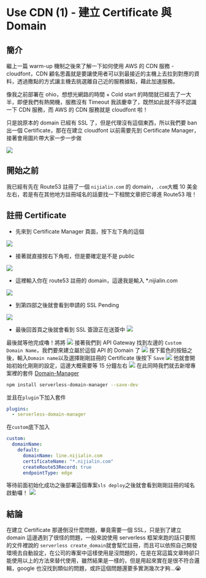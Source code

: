 # Use CDN (1) - 建立 Certificate 與 Domain

## 簡介

繼上一篇 warm-up 機制之後來了解一下如何使用 AWS 的 CDN 服務 - cloudfont，CDN 顧名思義就是要讓使用者可以到最接近的主機上去拉到對應的資料，透過撒點的方式讓主機去挑選離自己近的服務據點，藉此加速服務。

像我之前部署在 ohio，想想光網路的時間 + Cold start 的時間就已經去了一大半，即便我們有熱開機，服務沒有 Timeout 我該慶幸了，既然如此就不得不認識一下 CDN 服務，而 AWS 的 CDN 服務就是 cloudfont 啦！

只是說原本的 domain 已經有 SSL 了，但是代理沒有這個東西，所以我們要 ban 出一個 Certificate，那在在建立 cloudfont 以前需要先到 Certificate Manager，接著會用圖片帶大家一步一步做

![](https://i.imgur.com/vLLfKyr.png)

## 開始之前

我已經有先在 Route53 註冊了一個 `nijialin.com` 的 domain，`.com`大概 10 美金左右，若是有在其他地方註冊域名的話要找一下相關文章把它導進 Route53 哦！

## 註冊 Certificate

- 先來到 Certificate Manager 頁面，按下左下角的這個

![](https://i.imgur.com/WVk2YFJ.png)

- 接著就直接按右下角啦，但是要確定是不是 public

![](https://i.imgur.com/sNxd3LG.png)

- 這裡輸入你在 route53 註冊的 domain，這邊我是輸入 \*.nijialin.com

![](https://i.imgur.com/FXnknbj.png)

- 到第四部之後就會看到申請的 SSL Pending

![](https://i.imgur.com/WlY5PCf.png)

- 最後回首頁之後就會看到 SSL 簽證正在送簽中
  ![](https://i.imgur.com/kRRtvJ5.png)

最後就等他完成嚕！將將
![](https://i.imgur.com/495PjEw.png)
接著我們到 API Gateway 找到左邊的 `Custom Domain Name`，我們要來建立屬於這個 API 的 Domain 了
![](https://i.imgur.com/BzkvgUR.png)
按下藍色的按鈕之後，輸入`Domain name`以及選擇剛剛註冊的 Certificate 後按下 `Save`
![](https://i.imgur.com/xwBEC5O.png)
他就會開始初始化剛剛的設定，這邊大概需要等 15 分鐘左右
![](https://i.imgur.com/dLMaXrx.png)
在此同時我們就去新增專案裡的套件 [Domain-Manager](https://www.npmjs.com/package/serverless-domain-manager)

```Bash
npm install serverless-domain-manager --save-dev
```

並且在`plugin`下加入套件

```yaml
plugins:
  - serverless-domain-manager
```

在`custom`底下加入

```yaml
custom:
  domainName:
    default:
      domainName: line.nijialin.com
      certificateName: "*.nijialin.com"
      createRoute53Record: true
      endpointType: edge
```

等待前面初始化成功之後部署這個專案`sls deploy`之後就會看到剛剛註冊的域名啟動囉！
![](https://i.imgur.com/Pn2TyMD.png)

## 結論

在建立 Certificate 那邊倒沒什麼問題，畢竟需要一個 SSL，只是到了建立 domain 這邊遇到了很怪的問題，一般來說使用 serverless 框架來跑的話只要照的文件裡說的 `serverless create_domain`就會幫忙註冊，而且可以依照自己開發環境去自動設定，在公司的專案中這樣使用是沒問題的，在是在寫這篇文章時卻只能使用以上的方法來替代使用，雖然結果是一樣的，但是用起來實在是很不符合邏輯，google 也沒找到類似的問題，或許這個問題還要多實測幾次才夠...😭
